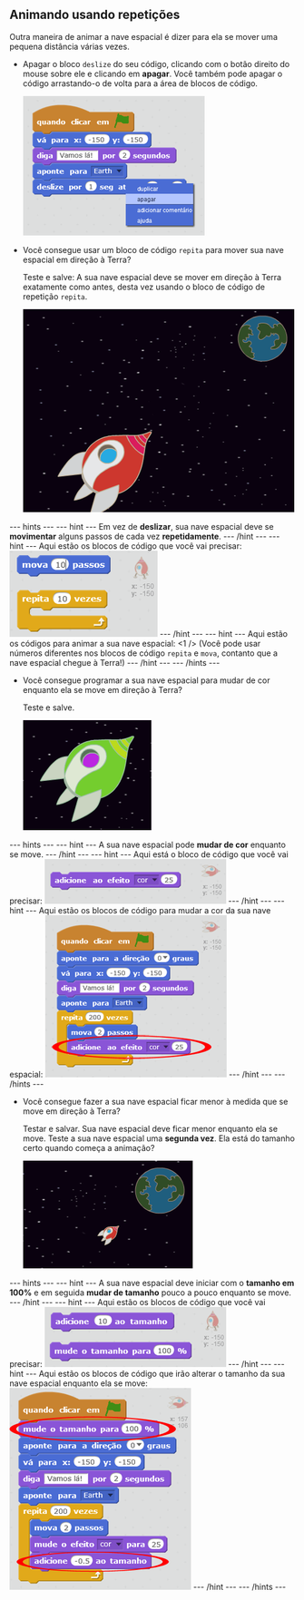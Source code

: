 ## Animando usando repetições

Outra maneira de animar a nave espacial é dizer para ela se mover uma pequena distância várias vezes.

+ Apagar o bloco `deslize` do seu código, clicando com o botão direito do mouse sobre ele e clicando em **apagar**. Você também pode apagar o código arrastando-o de volta para a área de blocos de código.
    
    ![Deleting the glide block](images/space-delete-glide.png)

+ Você consegue usar um bloco de código `repita` para mover sua nave espacial em direção à Terra?
    
    Teste e salve: A sua nave espacial deve se mover em direção à Terra exatamente como antes, desta vez usando o bloco de código de repetição `repita`.
    
    ![Testing a spaceship animation](images/space-animate-stage.png)

\--- hints \--- \--- hint \--- Em vez de **deslizar**, sua nave espacial deve se **movimentar** alguns passos de cada vez **repetidamente**. \--- /hint \--- \--- hint \--- Aqui estão os blocos de código que você vai precisar: ![Blocks for an animated spaceship](images/space-repeat-blocks.png) \--- /hint \--- \--- hint \--- Aqui estão os códigos para animar a sua nave espacial: <1 /> (Você pode usar números diferentes nos blocos de código `repita` e `mova`, contanto que a nave espacial chegue à Terra!) \--- /hint \--- \--- /hints \---

+ Você consegue programar a sua nave espacial para mudar de cor enquanto ela se move em direção à Terra?
    
    Teste e salve.
    
    ![Testing a colour-changing spaceship](images/space-colour-test.png)

\--- hints \--- \--- hint \--- A sua nave espacial pode **mudar de cor** enquanto se move. \--- /hint \--- \--- hint \--- Aqui está o bloco de código que você vai precisar: ![Block for changing colour](images/space-colour-blocks.png) \--- /hint \--- \--- hint \--- Aqui estão os blocos de código para mudar a cor da sua nave espacial: ![Code for an animated spaceship](images/space-colour-code.png) \--- /hint \--- \--- /hints \---

+ Você consegue fazer a sua nave espacial ficar menor à medida que se move em direção à Terra?
    
    Testar e salvar. Sua nave espacial deve ficar menor enquanto ela se move. Teste a sua nave espacial uma **segunda vez**. Ela está do tamanho certo quando começa a animação?
    
    ![Testing a shrinking spaceship](images/space-size-test.png)

\--- hints \--- \--- hint \--- A sua nave espacial deve iniciar com o **tamanho em 100%** e em seguida **mudar de tamanho** pouco a pouco enquanto se move. \--- /hint \--- \--- hint \--- Aqui estão os blocos de código que você vai precisar: ![Blocks for changing size](images/space-size-blocks.png) \--- /hint \--- \--- hint \--- Aqui estão os blocos de código que irão alterar o tamanho da sua nave espacial enquanto ela se move: ![Code for changing size](images/space-size-code.png) \--- /hint \--- \--- /hints \---